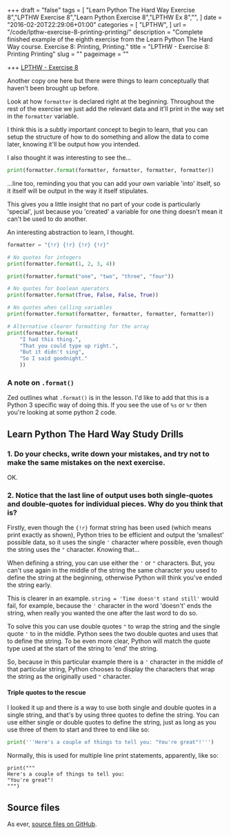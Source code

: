 +++
draft = "false"
tags = [
  "Learn Python The Hard Way Exercise 8","LPTHW Exercise 8","Learn Python Exercise 8","LPTHW Ex 8","",
]
date = "2016-02-20T22:29:06+01:00"
categories = [
  "LPTHW",
]
url = "/code/lpthw-exercise-8-printing-printing/"
description = "Complete finished example of the eighth exercise from the Learn Python The Hard Way course. Exercise 8: Printing, Printing."
title = "LPTHW - Exercise 8: Printing Printing"
slug = ""
pageimage = ""

+++
[LPTHW - Exercise 8](http://learnpythonthehardway.org/book/ex8.html)

Another copy one here but there were things to learn conceptually that haven't been brought up before. 

Look at how `formatter` is declared right at the beginning. Throughout the rest of the exercise we just add the relevant data and it'll print in the way set in the `formatter` variable. 

I think this is a subtly important concept to begin to learn, that you can setup the structure of how to do something and allow the data to come later, knowing it'll be output how you intended. 

I also thought it was interesting to see the...

```python
print(formatter.format(formatter, formatter, formatter, formatter))
``` 

...line too, reminding you that you can add your own variable 'into' itself, so it itself will be output in the way it itself stipulates. 

This gives you a little insight that no part of your code is particularly 'special', just because you 'created' a variable for one thing doesn't mean it can't be used to do another. 

An interesting abstraction to learn, I thought. 
 
```python
formatter = "{!r} {!r} {!r} {!r}"

# No quotes for integers
print(formatter.format(1, 2, 3, 4))

print(formatter.format("one", "two", "three", "four"))

# No quotes for boolean operators
print(formatter.format(True, False, False, True))

# No quotes when calling variables
print(formatter.format(formatter, formatter, formatter, formatter))

# Alternative clearer formatting for the array
print(formatter.format(
    "I had this thing.",
    "That you could type up right.",
    "But it didn't sing",
    "So I said goodnight."
    ))
```

### A note on `.format()`

Zed outlines what `.format()` is in the lesson. I'd like to add that this is a Python 3 specific way of doing this. If you see the use of `%s` or `%r` then you're looking at some python 2 code. 

## Learn Python The Hard Way Study Drills

### 1. Do your checks, write down your mistakes, and try not to make the same mistakes on the next exercise.

OK.

### 2. Notice that the last line of output uses both single-quotes and double-quotes for individual pieces. Why do you think that is?

Firstly, even though the `{!r}` format string has been used (which means print exactly as shown), Python tries to be efficient and output the 'smallest' possible data, so it uses the single `'` character where possible, even though the string uses the `"` character. Knowing that...

When defining a string, you can use either the `'` or `"` characters. But, you can't use again in the middle of the string the same character you used to define the string at the beginning, otherwise Python will think you've ended the string early. 

This is clearer in an example. `string = 'Time doesn't stand still'` would fail, for example, because the `'` character in the word 'doesn't' ends the string, when really you wanted the one after the last word to do so.

To solve this you can use double quotes `"` to wrap the string and the single quote `'` to in the middle. Python sees the two double quotes and uses that to define the string. To be even more clear, Python will match the quote type used at the start of the string to 'end' the string. 

So, because in this particular example there is a `'` character in the middle of that particular string, Python chooses to display the characters that wrap the string as the originally used `"` character.

#### Triple quotes to the rescue

I looked it up and there *is* a way to use both single and double quotes in a single string, and that's by using three quotes to define the string. You can use either single or double quotes to define the string, just as long as you use three of them to start and three to end like so:

```python
print('''Here's a couple of things to tell you: "You're great"!''')
```

Normally, this is used for multiple line print statements, apparently, like so:
 
```
print("""
Here's a couple of things to tell you: 
"You're great"!
""")
``` 

## Source files

As ever, [source files on GitHub](https://github.com/josharcheruk/LPTHW).
